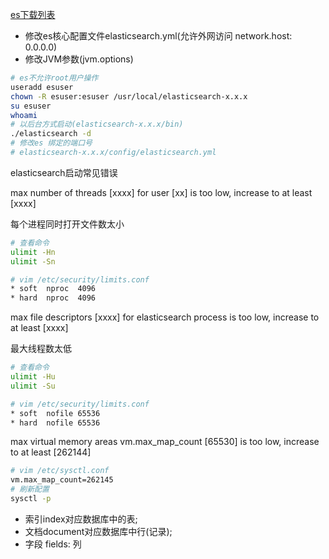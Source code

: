 [es下载列表](https://www.elastic.co/cn/downloads/past-releases#elasticsearch)

- 修改es核心配置文件elasticsearch.yml(允许外网访问 network.host: 0.0.0.0)
- 修改JVM参数(jvm.options)

```bash
# es不允许root用户操作
useradd esuser
chown -R esuser:esuser /usr/local/elasticsearch-x.x.x
su esuser
whoami
# 以后台方式启动(elasticsearch-x.x.x/bin)
./elasticsearch -d
# 修改es 绑定的端口号
# elasticsearch-x.x.x/config/elasticsearch.yml
```

elasticsearch启动常见错误

max number of threads [xxxx] for user [xx] is too low, increase to at least [xxxx]

每个进程同时打开文件数太小

```bash
# 查看命令
ulimit -Hn
ulimit -Sn
```

```bash
# vim /etc/security/limits.conf
* soft  nproc  4096
* hard  nproc  4096
```

max file descriptors [xxxx] for elasticsearch process is too low, increase to at least [xxxx]

最大线程数太低

```bash
# 查看命令
ulimit -Hu
ulimit -Su
```

```bash
# vim /etc/security/limits.conf
* soft  nofile 65536
* hard  nofile 65536
```

max virtual memory areas vm.max_map_count [65530] is too low, increase to at least [262144]

```bash
# vim /etc/sysctl.conf
vm.max_map_count=262145
# 刷新配置
sysctl -p
```

- 索引index对应数据库中的表; 
- 文档document对应数据库中行(记录); 
- 字段 fields: 列
